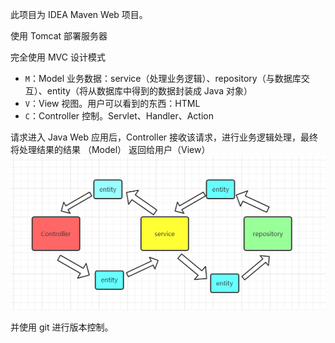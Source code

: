 此项目为 IDEA Maven Web 项目。

使用 Tomcat 部署服务器

完全使用 MVC 设计模式

- `M`：Model	    业务数据：service（处理业务逻辑）、repository（与数据库交互）、entity（将从数据库中得到的数据封装成 Java 对象）
- `V`：View          视图。用户可以看到的东西：HTML
- `C`：Controller  控制。Servlet、Handler、Action

请求进入 Java Web 应用后，Controller 接收该请求，进行业务逻辑处理，最终将处理结果的结果 （Model） 返回给用户（View）![image-20200519004738585](README.assets/image-20200519004738585.png)

并使用 git 进行版本控制。


